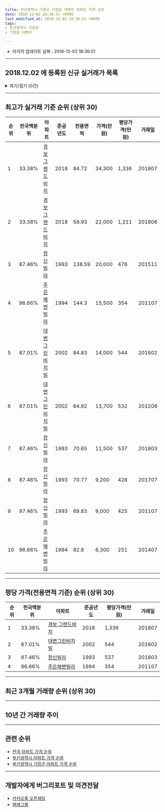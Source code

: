 ```yaml
---
title: 부산광역시 기장군 기장읍 대변리 아파트 가격 순위
date: 2018-12-02 18:36:51 +0900
last_modified_at: 2018-12-02 18:36:51 +0900
tags:
- 부산광역시 기장군
- 기장읍 대변리

---
```


* 마지막 업데이트 날짜 : 2018-12-02 18:36:51

---

## 2018.12.02 에 등록된 신규 실거래가 목록

<details>
<summary>펴기/접기 (0건)</summary>
<div markdown="1">

|아파트|전국백분위|준공년도|전용면적|가격(만원)|평당가격(만원)|거래일|
|---|---|---|---|---|---|---|
|없음|||||||


</div>
</details>

---

## 최고가 실거래 기준 순위 (상위 30)


|순위|전국백분위|아파트|준공년도|전용면적|가격(만원)|평당가격(만원)|거래일|
|---|---|---|---|---|---|---|---|
|1|33.38%|[경보 그랜드비치](https://search.naver.com/search.naver?query=%EB%B6%80%EC%82%B0%EA%B4%91%EC%97%AD%EC%8B%9C+%EA%B8%B0%EC%9E%A5%EA%B5%B0+%EA%B8%B0%EC%9E%A5%EC%9D%8D+%EB%8C%80%EB%B3%80%EB%A6%AC+%EA%B2%BD%EB%B3%B4+%EA%B7%B8%EB%9E%9C%EB%93%9C%EB%B9%84%EC%B9%98)|2018|84.72|34,300|1,336|201807|
|2|33.38%|[경보 그랜드비치](https://search.naver.com/search.naver?query=%EB%B6%80%EC%82%B0%EA%B4%91%EC%97%AD%EC%8B%9C+%EA%B8%B0%EC%9E%A5%EA%B5%B0+%EA%B8%B0%EC%9E%A5%EC%9D%8D+%EB%8C%80%EB%B3%80%EB%A6%AC+%EA%B2%BD%EB%B3%B4+%EA%B7%B8%EB%9E%9C%EB%93%9C%EB%B9%84%EC%B9%98)|2018|59.93|22,000|1,211|201806|
|3|87.46%|[창신빌라](https://search.naver.com/search.naver?query=%EB%B6%80%EC%82%B0%EA%B4%91%EC%97%AD%EC%8B%9C+%EA%B8%B0%EC%9E%A5%EA%B5%B0+%EA%B8%B0%EC%9E%A5%EC%9D%8D+%EB%8C%80%EB%B3%80%EB%A6%AC+%EC%B0%BD%EC%8B%A0%EB%B9%8C%EB%9D%BC)|1993|138.59|20,000|476|201511|
|4|96.66%|[주은해변빌라](https://search.naver.com/search.naver?query=%EB%B6%80%EC%82%B0%EA%B4%91%EC%97%AD%EC%8B%9C+%EA%B8%B0%EC%9E%A5%EA%B5%B0+%EA%B8%B0%EC%9E%A5%EC%9D%8D+%EB%8C%80%EB%B3%80%EB%A6%AC+%EC%A3%BC%EC%9D%80%ED%95%B4%EB%B3%80%EB%B9%8C%EB%9D%BC)|1994|144.3|15,500|354|201107|
|5|87.01%|[대변그린비치빌](https://search.naver.com/search.naver?query=%EB%B6%80%EC%82%B0%EA%B4%91%EC%97%AD%EC%8B%9C+%EA%B8%B0%EC%9E%A5%EA%B5%B0+%EA%B8%B0%EC%9E%A5%EC%9D%8D+%EB%8C%80%EB%B3%80%EB%A6%AC+%EB%8C%80%EB%B3%80%EA%B7%B8%EB%A6%B0%EB%B9%84%EC%B9%98%EB%B9%8C)|2002|84.83|14,000|544|201602|
|6|87.01%|[대변그린비치빌](https://search.naver.com/search.naver?query=%EB%B6%80%EC%82%B0%EA%B4%91%EC%97%AD%EC%8B%9C+%EA%B8%B0%EC%9E%A5%EA%B5%B0+%EA%B8%B0%EC%9E%A5%EC%9D%8D+%EB%8C%80%EB%B3%80%EB%A6%AC+%EB%8C%80%EB%B3%80%EA%B7%B8%EB%A6%B0%EB%B9%84%EC%B9%98%EB%B9%8C)|2002|84.92|13,700|532|201208|
|7|87.46%|[창신빌라](https://search.naver.com/search.naver?query=%EB%B6%80%EC%82%B0%EA%B4%91%EC%97%AD%EC%8B%9C+%EA%B8%B0%EC%9E%A5%EA%B5%B0+%EA%B8%B0%EC%9E%A5%EC%9D%8D+%EB%8C%80%EB%B3%80%EB%A6%AC+%EC%B0%BD%EC%8B%A0%EB%B9%8C%EB%9D%BC)|1993|70.65|11,500|537|201803|
|8|87.46%|[창신빌라](https://search.naver.com/search.naver?query=%EB%B6%80%EC%82%B0%EA%B4%91%EC%97%AD%EC%8B%9C+%EA%B8%B0%EC%9E%A5%EA%B5%B0+%EA%B8%B0%EC%9E%A5%EC%9D%8D+%EB%8C%80%EB%B3%80%EB%A6%AC+%EC%B0%BD%EC%8B%A0%EB%B9%8C%EB%9D%BC)|1993|70.77|9,200|428|201707|
|9|87.46%|[창신빌라](https://search.naver.com/search.naver?query=%EB%B6%80%EC%82%B0%EA%B4%91%EC%97%AD%EC%8B%9C+%EA%B8%B0%EC%9E%A5%EA%B5%B0+%EA%B8%B0%EC%9E%A5%EC%9D%8D+%EB%8C%80%EB%B3%80%EB%A6%AC+%EC%B0%BD%EC%8B%A0%EB%B9%8C%EB%9D%BC)|1993|69.83|9,000|425|201107|
|10|96.66%|[주은해변빌라](https://search.naver.com/search.naver?query=%EB%B6%80%EC%82%B0%EA%B4%91%EC%97%AD%EC%8B%9C+%EA%B8%B0%EC%9E%A5%EA%B5%B0+%EA%B8%B0%EC%9E%A5%EC%9D%8D+%EB%8C%80%EB%B3%80%EB%A6%AC+%EC%A3%BC%EC%9D%80%ED%95%B4%EB%B3%80%EB%B9%8C%EB%9D%BC)|1994|82.8|6,300|251|201407|


---

## 평당 가격(전용면적 기준) 순위 (상위 30)


|순위|전국백분위|아파트|준공년도|평당가격(만원)|거래일|
|---|---|---|---|---|---|
|1|33.38%|[경보 그랜드비치](https://search.naver.com/search.naver?query=%EB%B6%80%EC%82%B0%EA%B4%91%EC%97%AD%EC%8B%9C+%EA%B8%B0%EC%9E%A5%EA%B5%B0+%EA%B8%B0%EC%9E%A5%EC%9D%8D+%EB%8C%80%EB%B3%80%EB%A6%AC+%EA%B2%BD%EB%B3%B4+%EA%B7%B8%EB%9E%9C%EB%93%9C%EB%B9%84%EC%B9%98)|2018|1,336|201807|
|2|87.01%|[대변그린비치빌](https://search.naver.com/search.naver?query=%EB%B6%80%EC%82%B0%EA%B4%91%EC%97%AD%EC%8B%9C+%EA%B8%B0%EC%9E%A5%EA%B5%B0+%EA%B8%B0%EC%9E%A5%EC%9D%8D+%EB%8C%80%EB%B3%80%EB%A6%AC+%EB%8C%80%EB%B3%80%EA%B7%B8%EB%A6%B0%EB%B9%84%EC%B9%98%EB%B9%8C)|2002|544|201602|
|3|87.46%|[창신빌라](https://search.naver.com/search.naver?query=%EB%B6%80%EC%82%B0%EA%B4%91%EC%97%AD%EC%8B%9C+%EA%B8%B0%EC%9E%A5%EA%B5%B0+%EA%B8%B0%EC%9E%A5%EC%9D%8D+%EB%8C%80%EB%B3%80%EB%A6%AC+%EC%B0%BD%EC%8B%A0%EB%B9%8C%EB%9D%BC)|1993|537|201803|
|4|96.66%|[주은해변빌라](https://search.naver.com/search.naver?query=%EB%B6%80%EC%82%B0%EA%B4%91%EC%97%AD%EC%8B%9C+%EA%B8%B0%EC%9E%A5%EA%B5%B0+%EA%B8%B0%EC%9E%A5%EC%9D%8D+%EB%8C%80%EB%B3%80%EB%A6%AC+%EC%A3%BC%EC%9D%80%ED%95%B4%EB%B3%80%EB%B9%8C%EB%9D%BC)|1994|354|201107|


---

## 최근 3개월 거래량 순위 (상위 30)


<div style="width:100%;">
    <canvas id="deal_count_ranking" height="250"></canvas>
</div>


<script>
new Chart(document.getElementById("deal_count_ranking"), {
    type: 'horizontalBar',
    data: {
        labels: ['경보 그랜드비치'],
        datasets: [{
            label: '실거래 수',
            data: [1],
            borderColor: "rgba(255, 0, 128, 1)",
            backgroundColor: "rgba(255, 0, 128, 0.5)",
            fill: false,
        }]
    },
    options: {
        responsive: true,
        title: {
            display: true,
            text: '최근 3개월 거래량 순위'
        },
        tooltips: {
            mode: 'index',
            intersect: false,
            callbacks: {
                title: function(tooltipItems, data) {
                    return "실거래 수:";
                },
                label: function(tooltipItem, data) {
                    return data.labels[tooltipItem.index] + ": " + tooltipItem.xLabel;
                }
            }
        },
        hover: {
            mode: 'nearest',
            intersect: true
        },
        scales: {
            xAxes: [{
                display: true,
                scaleLabel: {
                    display: true,
                    labelString: '실거래 수'
                },
                ticks: {
                    suggestedMin: 0,
                }
            }],
            yAxes: [{
                display: true,
                ticks: {
                    autoSkip: false,
                    callback: function(value, index, values) {
                        if (value.length > 15)
                            return value.substr(0, 13) + "...";
                        else
                            return value;
                    }
                },
                scaleLabel: {
                    display: false,
                }
            }]
        }
    }
});

</script>


---

## 10년 간 거래량 추이


<div style="width:100%;">
    <canvas id="deal_progress" height="250"></canvas>
</div>

<script>
new Chart(document.getElementById("deal_progress"), {
    type: 'line',
    data: {
        labels: ['200812','200901','200902','200903','200904','200905','200906','200907','200908','200909','200910','200911','200912','201001','201002','201003','201004','201005','201006','201007','201008','201009','201010','201011','201012','201101','201102','201103','201104','201105','201106','201107','201108','201109','201110','201111','201112','201201','201202','201203','201204','201205','201206','201207','201208','201209','201210','201211','201212','201301','201302','201303','201304','201305','201306','201307','201308','201309','201310','201311','201312','201401','201402','201403','201404','201405','201406','201407','201408','201409','201410','201411','201412','201501','201502','201503','201504','201505','201506','201507','201508','201509','201510','201511','201512','201601','201602','201603','201604','201605','201606','201607','201608','201609','201610','201611','201612','201701','201702','201703','201704','201705','201706','201707','201708','201709','201710','201711','201712','201801','201802','201803','201804','201805','201806','201807','201808','201809','201810','201811','201812'],
        datasets: [{
            label: '실거래 수',
            pointRadius: 1,
            data: [1, 0, 1, 0, 0, 0, 2, 0, 0, 1, 0, 0, 0, 0, 0, 2, 1, 4, 1, 0, 1, 1, 0, 0, 0, 0, 1, 0, 1, 1, 2, 4, 1, 0, 0, 0, 0, 0, 0, 0, 0, 0, 0, 0, 3, 1, 0, 0, 0, 0, 0, 0, 0, 0, 0, 0, 0, 0, 0, 0, 0, 0, 0, 0, 0, 0, 0, 1, 0, 0, 1, 0, 0, 0, 0, 1, 0, 0, 0, 0, 0, 0, 0, 1, 0, 0, 2, 1, 0, 0, 0, 0, 0, 0, 0, 0, 0, 0, 0, 0, 1, 0, 0, 1, 0, 0, 0, 0, 0, 0, 0, 1, 0, 0, 1, 1, 0, 0, 0, 1, 0],
            borderColor: "rgba(255, 201, 14, 1)",
            backgroundColor: "rgba(255, 201, 14, 0.5)",
            fill: true,
        }]
    },
    options: {
        responsive: true,
        title: {
            display: true,
            text: '10년간 거래량 추이'
        },
        tooltips: {
            mode: 'index',
            intersect: false,
        },
        hover: {
            mode: 'nearest',
            intersect: true
        },
        scales: {
            xAxes: [{
                display: true,
                scaleLabel: {
                    display: true,
                    labelString: '년/월'
                }
            }],
            yAxes: [{
                display: true,
                ticks: {
                    suggestedMin: 0,
                },
                scaleLabel: {
                    display: true,
                    labelString: '실거래 수'
                }
            }]
        }
    }
});

</script>


---

## 관련 순위

- [전국 아파트 가격 순위](https://inasie.github.io/apt-ranking/전국)
- [부산광역시 아파트 가격 순위](https://inasie.github.io/apt-ranking/부산광역시)
- [부산광역시 기장군 아파트 가격 순위](https://inasie.github.io/apt-ranking/부산광역시-기장군)


---

## 개발자에게 버그리포트 및 의견전달

- [카카오톡 오픈채팅](https://open.kakao.com/o/gLJUAP4)
- [텔레그램](https://t.me/inasie)

